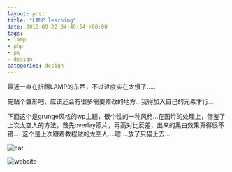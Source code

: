 ```yaml
---
layout: post
title: "LAMP learning"
date: 2010-09-22 04:49:54 +08:00
tags:
- lamp
- php
- ps
- design
categories: design
---
```


最近一直在折腾LAMP的东西，不过进度实在太慢了.....

先贴个雏形吧，应该还会有很多需要修改的地方...我得加入自己的元素才行...

下面这个是grunge风格的wp主题，很个性的一种风格...在图片的处理上，借鉴了上次太空人的方法，首先overlay照片，再高对比反差，出来的黑白效果真得很不错....<!--more-->
这个是上次跟着教程做的太空人....嗯....放了只猫上去....

![cat][]

![website][]

[cat]:http://farm5.static.flickr.com/4146/5052873533_451d7c5872_b.jpg
[website]:http://farm5.static.flickr.com/4125/5053495122_f2cdd75bc8.jpg
